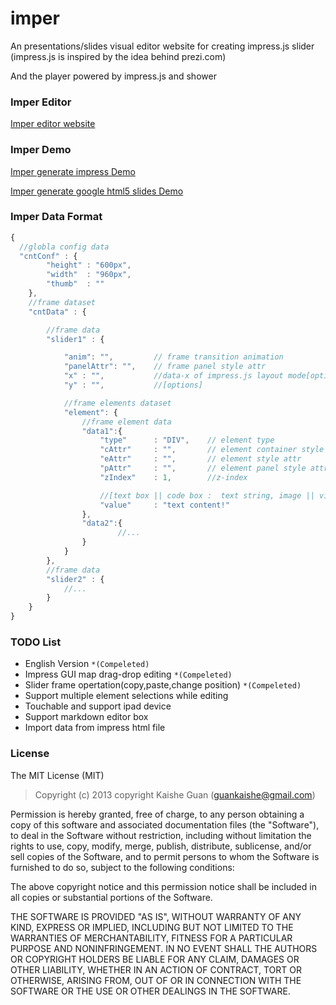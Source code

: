 imper
=====

An presentations/slides visual editor website for creating impress.js slider 
(impress.js is inspired by the idea behind prezi.com)

And the player powered by impress.js and shower

### Imper Editor

[Imper editor website](http://switer.github.io/imper/)

### Imper Demo

[Imper generate impress Demo](http://switer.github.io/examples/imper.html#/step-1) 

[Imper generate google html5 slides Demo](http://switer.github.io/examples/html5slides.html)

### Imper Data Format
```javascript
{
  //globla config data
  "cntConf" : {
  		"height" : "600px",
		"width"  : "960px",
		"thumb"  : ""
	},
	//frame dataset
	"cntData" : {

		//frame data
		"slider1" : {

			"anim": "", 		// frame transition animation
			"panelAttr": "", 	// frame panel style attr
			"x" : "", 			//data-x of impress.js layout mode[options]
			"y" : "", 			//[options]

			//frame elements dataset
			"element": {
				//frame element data
				"data1":{
					"type"		: "DIV", 	// element type
					"cAttr"		: "", 		// element container style attr 
					"eAttr"		: "", 		// element style attr
					"pAttr"   	: "", 		// element panel style attr
					"zIndex"	: 1, 		//z-index

					//[text box || code box :  text string, image || video : data url] 
					"value"		: "text content!" 
				},
				"data2":{
				        //...
				}
			}
		},
		//frame data
		"slider2" : {
			//...
		}
	}
}
```

### TODO List

*  English Version `*(Compeleted)`
*  Impress GUI map drag-drop editing `*(Compeleted)`
*  Slider frame opertation(copy,paste,change position) `*(Compeleted)`
*  Support multiple element selections while editing
*  Touchable and support ipad device
*  Support markdown editor box
*  Import data from impress html file

### License

The MIT License (MIT)

> Copyright (c) 2013 copyright Kaishe Guan (guankaishe@gmail.com)

Permission is hereby granted, free of charge, to any person obtaining a copy
of this software and associated documentation files (the "Software"), to deal
in the Software without restriction, including without limitation the rights
to use, copy, modify, merge, publish, distribute, sublicense, and/or sell
copies of the Software, and to permit persons to whom the Software is
furnished to do so, subject to the following conditions:

The above copyright notice and this permission notice shall be included in
all copies or substantial portions of the Software.

THE SOFTWARE IS PROVIDED "AS IS", WITHOUT WARRANTY OF ANY KIND, EXPRESS OR
IMPLIED, INCLUDING BUT NOT LIMITED TO THE WARRANTIES OF MERCHANTABILITY,
FITNESS FOR A PARTICULAR PURPOSE AND NONINFRINGEMENT. IN NO EVENT SHALL THE
AUTHORS OR COPYRIGHT HOLDERS BE LIABLE FOR ANY CLAIM, DAMAGES OR OTHER
LIABILITY, WHETHER IN AN ACTION OF CONTRACT, TORT OR OTHERWISE, ARISING FROM,
OUT OF OR IN CONNECTION WITH THE SOFTWARE OR THE USE OR OTHER DEALINGS IN
THE SOFTWARE.
